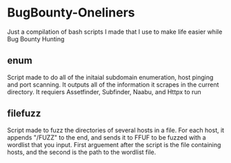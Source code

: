 # BugBounty-Oneliners
Just a compilation of bash scripts I made that I use to make life easier while Bug Bounty Hunting

## enum 
Script made to do all of the initaial subdomain enumeration, host pinging and port scanning. It outputs all of the information it scrapes in the current directory.
It requiers Assetfinder, Subfinder, Naabu, and Httpx to run


## filefuzz
Script made to fuzz the directories of several hosts in a file. For each host, it appends "/FUZZ" to the end, and sends it to FFUF to be fuzzed with a wordlist that you input.
First arguement after the script is the file containing hosts, and the second is the path to the wordlist file. 
